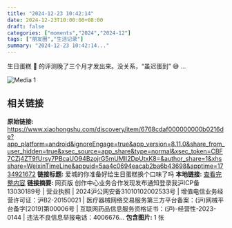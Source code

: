 ```yaml
---
title: "2024-12-23 10:42:14"
date: 2024-12-23T10:00:00+08:00
draft: false
categories: ["moments","2024","2024-12"]
tags: ["朋友圈","生活记录"]
summary: "2024-12-23 10:42:14..."
---
```


生日蛋糕 🎂 的评测晚了三个月才发出来。没关系，“虽迟蛋到” 😅 …

![Media 1](/Moments/photos/2024-12-23/202412231042140.jpg)

## 相关链接

**原始链接:** https://www.xiaohongshu.com/discovery/item/6768cdaf000000000b0216de?app_platform=android&ignoreEngage=true&app_version=8.11.0&share_from_user_hidden=true&xsec_source=app_share&type=normal&xsec_token=CBF7CZj4ZT9fUrsy7PBcaUO94BzojrG5mUMlI2DpUtxK8=&author_share=1&xhsshare=WeixinTimeLine&appuid=5aa4c0694eacab2ba6b43698&apptime=1734921672
**链接标题:** 爱城的你准备好给生日蛋糕换个口味了吗
**本地链接:** [查看完整内容](/link_content/2024/12/2024-12-23/link_content/)
**链接摘要:** 网页版 创作中心业务合作发现发布通知登录我沪ICP备13030189号  | 营业执照  | 2024沪公网安备31010102002533号  | 增值电信业务经营许可证：沪B2-20150021  | 医疗器械网络交易服务第三方平台备案：(沪)网械平台备字[2019]第00006号  | 互联网药品信息服务资格证书：(沪)-经营性-2023-0144  | 违法不良信息举报电话：4006676...
**包含图片:** 1 张

